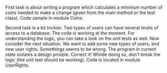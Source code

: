 First task is about writing a program which calculates a minimum number of coins needed to make a change 
  (given from the main method or the test class). Code sample in module Coins.
  
Second task is a bit trickier. Two types of users can have several levels of access to a database.
The code is working at the moment. For understanding the logic, you can take a look on the unit tests
as well. 
Now consider the next situation. We want to add some new types of users, and new user rights. Somethings
seems to be wrong. The program in current state violates a design priniple. Correct it! Whilde doing so, 
don't break the logic (the unit test should be working). Code is located in module UserRights.
